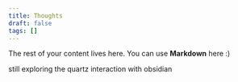 ```yaml
---
title: Thoughts
draft: false
tags: []
---
```

 
The rest of your content lives here. You can use **Markdown** here :)

still exploring the quartz interaction with obsidian